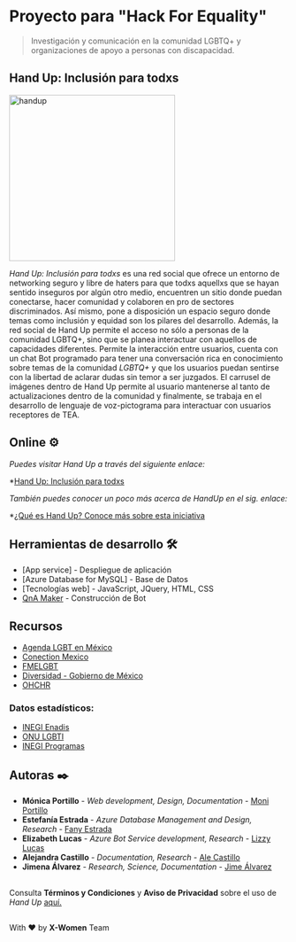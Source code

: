#  Proyecto para "Hack For Equality"
> Investigación y comunicación en la comunidad LGBTQ+ y organizaciones de apoyo a personas con discapacidad.

## Hand Up: Inclusión para todxs
<img src="/resources/HandUp.png" alt="handup" width="300" height="300"/>

*Hand Up: Inclusión para todxs* es una red social que ofrece un entorno de networking seguro y libre de haters para que todxs aquellxs que se hayan sentido inseguros por algún otro medio, encuentren un sitio donde puedan conectarse, hacer comunidad y colaboren en pro de sectores discriminados. Así mismo, pone a disposición un espacio seguro donde temas como inclusión y equidad son los pilares del desarrollo. Además, la red social de Hand Up permite el acceso no sólo a personas de la comunidad LGBTQ+, sino que se planea interactuar con aquellos de capacidades diferentes. Permite la interacción entre usuarios, cuenta con un chat Bot programado para tener una conversación rica en conocimiento sobre temas de la comunidad _LGBTQ+_ y que los usuarios puedan sentirse con la libertad de aclarar dudas sin temor a ser juzgados. El carrusel de imágenes dentro de Hand Up permite al usuario mantenerse al tanto de actualizaciones dentro de la comunidad y finalmente, se trabaja en el desarrollo de lenguaje de voz-pictograma para interactuar con usuarios receptores de TEA. 

## Online ⚙️
_Puedes visitar Hand Up a través del siguiente enlace:_

*[Hand Up: Inclusión para todxs](https://handup-inclusionparatodxs.azurewebsites.net)

_También puedes conocer un poco más acerca de HandUp en el sig. enlace:_

*[¿Qué es Hand Up? Conoce más sobre esta iniciativa](https://www.canva.com/design/DAExBavy0Ak/on21lI4Y70LZVbezNz0UAQ/view?utm_content=DAExBavy0Ak&utm_campaign=designshare&utm_medium=link&utm_source=publishsharelink)

## Herramientas de desarrollo 🛠️

* [App service] - Despliegue de aplicación
* [Azure Database for MySQL] - Base de Datos
* [Tecnologías web] - JavaScript, JQuery, HTML, CSS
* [QnA Maker](https://www.qnamaker.ai/) - Construcción de Bot

## Recursos 

* [Agenda LGBT en México](https://chingaledarling.com/2019/06/28/organizaciones-que-apoyan-la-agenda-lgbt-en-mexico/)
* [Conection Mexico](https://www.prideconnectionmexico.com/)
* [FMELGBT](https://fmelgbt.mx/)
* [Diversidad - Gobierno de México](https://edomex.gob.mx/diversidad)
* [OHCHR](https://www.ohchr.org/sp/issues/lgbti/Pages/index.aspx?gclid=Cj0KCQiAy4eNBhCaARIsAFDVtI3Pv-CRD6h0okEgZjn1BLU8UoY4r1zMfhWaDAA4t-61UD6hZ2Vc9yAaAhXzEALw_wcB)

### Datos estadísticos:

* [INEGI Enadis](https://www.inegi.org.mx/contenidos/programas/enadis/2017/doc/enadis2017_resultados.pdf)
* [ONU LGBTI](https://www.onu.org.mx/wp-content/uploads/2020/02/SPANISH_LGBTI_index.pdf)
* [INEGI Programas](https://www.inegi.org.mx/programas/enadis/2017/default.html#Documentacion)

## Autoras ✒️

* **Mónica Portillo** - *Web development, Design, Documentation* -  [Moni Portillo](https://github.com/monicaps)
* **Estefanía Estrada** - *Azure Database Management and Design, Research* -  [Fany Estrada](https://github.com/FanyEstrada)
* **Elizabeth Lucas** - *Azure Bot Service development, Research* -  [Lizzy Lucas](https://github.com/LizzyLucas)
* **Alejandra Castillo** - *Documentation, Research* - [Ale Castillo](https://github.com/aleepsy)
* **Jimena Álvarez** - *Research, Science, Documentation* - [Jime Álvarez](https://github.com/5inope)

##

Consulta **Términos y Condiciones** y **Aviso de Privacidad** sobre el uso de *Hand Up* [aquí.](https://stdntpartners-my.sharepoint.com/:w:/g/personal/alejandra_perez_studentambassadors_com/EepzOuYZT_5Egz8CcuiucHEBZWlrwv2ggspzAxyg1uCjRw?e=0DxREY)

##
With ❤️ by **X-Women** Team

